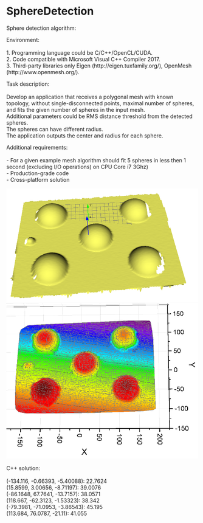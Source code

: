 # SphereDetection
<p>
 Sphere detection algorithm:<br>

 <p>
 Environment:<br><br>
 1. Programming language could be C/C++/OpenCL/CUDA.<br>
 2. Code compatible with Microsoft Visual C++ Compiler 2017.<br>
 3. Third-party libraries only Eigen (http://eigen.tuxfamily.org/), OpenMesh (http://www.openmesh.org/).<br>
 </p>

 <p>
 Task description:<br><br>
 Develop an application that receives a polygonal mesh with known topology, without single-disconnected points, maximal number of spheres, and fits the given number of spheres in the input mesh.<br>
 Additional parameters could be RMS distance threshold from the detected spheres.<br>
 The spheres can have different radius.<br>
 The application outputs the center and radius for each sphere.<br>
 </p>

 <p>
 Additional requirements:<br><br>
 - For a given example mesh algorithm should fit 5 spheres in less then 1 second (excluding I/O operations) on CPU Core i7 3Ghz)<br>
 - Production-grade code<br>
 - Cross-platform solution<br>
 </p>
</p>

<p>
 <img src="picture1.png">
 <img src="picture2.png">
</p>

<p>
 C++ solution:<br><br> 
(-134.116, -0.66393, -5.40088): 22.7624<br>
(15.8599, 3.00656, -8.71197): 39.0076<br>
(-86.1648, 67.7641, -13.7157): 38.0571<br>
(118.667, -62.3123, -1.53323): 38.342<br>
(-79.3981, -71.0953, -3.86543): 45.195<br>
(113.684, 76.0787, -21.11): 41.055<br>

</p>
